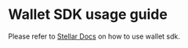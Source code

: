 # Wallet SDK usage guide

Please refer to
[Stellar Docs](https://developers.stellar.org/docs/category/build-a-wallet) on
how to use wallet sdk.
